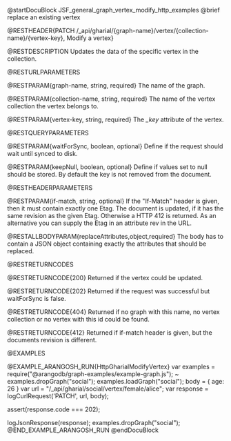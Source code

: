 
@startDocuBlock JSF_general_graph_vertex_modify_http_examples
@brief replace an existing vertex

@RESTHEADER{PATCH /_api/gharial/{graph-name}/vertex/{collection-name}/{vertex-key}, Modify a vertex}

@RESTDESCRIPTION
Updates the data of the specific vertex in the collection.

@RESTURLPARAMETERS

@RESTPARAM{graph-name, string, required}
The name of the graph.

@RESTPARAM{collection-name, string, required} 
The name of the vertex collection the vertex belongs to.

@RESTPARAM{vertex-key, string, required} 
The *_key* attribute of the vertex.

@RESTQUERYPARAMETERS

@RESTPARAM{waitForSync, boolean, optional}
Define if the request should wait until synced to disk.

@RESTPARAM{keepNull, boolean, optional}
Define if values set to null should be stored. By default the key is not removed from the document.

@RESTHEADERPARAMETERS

@RESTPARAM{if-match, string, optional}
If the "If-Match" header is given, then it must contain exactly one Etag. The document is updated,
if it has the same revision as the given Etag. Otherwise a HTTP 412 is returned. As an alternative
you can supply the Etag in an attribute rev in the URL.

@RESTALLBODYPARAM{replaceAttributes,object,required}
The body has to contain a JSON object containing exactly the attributes that should be replaced.

@RESTRETURNCODES

@RESTRETURNCODE{200}
Returned if the vertex could be updated.

@RESTRETURNCODE{202}
Returned if the request was successful but waitForSync is false.

@RESTRETURNCODE{404}
Returned if no graph with this name, no vertex collection or no vertex with this id could be found.

@RESTRETURNCODE{412}
Returned if if-match header is given, but the documents revision is different.

@EXAMPLES

@EXAMPLE_ARANGOSH_RUN{HttpGharialModifyVertex}
  var examples = require("@arangodb/graph-examples/example-graph.js");
~ examples.dropGraph("social");
  examples.loadGraph("social");
  body = {
    age: 26
  }
  var url = "/_api/gharial/social/vertex/female/alice";
  var response = logCurlRequest('PATCH', url, body);

  assert(response.code === 202);

  logJsonResponse(response);
  examples.dropGraph("social");
@END_EXAMPLE_ARANGOSH_RUN
@endDocuBlock

